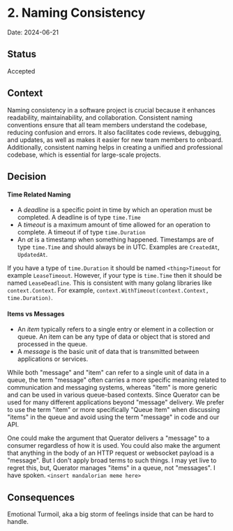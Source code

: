 # 2. Naming Consistency

Date: 2024-06-21

## Status

Accepted

## Context

Naming consistency in a software project is crucial because it enhances readability, maintainability, and collaboration.
Consistent naming conventions ensure that all team members understand the codebase, reducing confusion and errors.
It also facilitates code reviews, debugging, and updates, as well as makes it easier for new team members to onboard.
Additionally, consistent naming helps in creating a unified and professional codebase, which is essential for
large-scale projects.

## Decision

#### Time Related Naming
* A *deadline* is a specific point in time by which an operation must be completed. A deadline is of type `time.Time`
* A *timeout* is a maximum amount of time allowed for an operation to complete. A timeout if of type `time.Duration`
* An *at* is a timestamp when something happened. Timestamps are of type `time.Time` and should always be in UTC. 
  Examples are `CreatedAt`, `UpdatedAt`.

If you have a type of `time.Duration` it should be named `<thing>Timeout` for example `LeaseTimeout`.
However, if your type is `time.Time` then it should be named `LeaseDeadline`. This is consistent with many
golang libraries like `context.Context`.  For example, `context.WithTimeout(context.Context, time.Duration)`.

#### Items vs Messages
* An *item* typically refers to a single entry or element in a collection or queue. An item can be any type
  of data or object that is stored and processed in the queue.
* A *message* is the basic unit of data that is transmitted between applications or services.

While both "message" and "item" can refer to a single unit of data in a queue, the term "message" often carries
a more specific meaning related to communication and messaging systems, whereas "item" is more generic and can be
used in various queue-based contexts. Since Querator can be used for many different applications beyond "message"
delivery. We prefer to use the term "item" or more specifically "Queue Item" when discussing "items" in the queue
and avoid using the term "message" in code and our API.

One could make the argument that Querator delivers a "message" to a consumer regardless of how it is used. You could
also make the argument that anything in the body of an HTTP request or websocket payload is a "message". But I don't
apply broad terms to such things. I may yet live to regret this, but, Querator manages "items" in a queue, not 
"messages". I have spoken. `<insert mandalorian meme here>`

## Consequences

Emotional Turmoil, aka a big storm of feelings inside that can be hard to handle.
